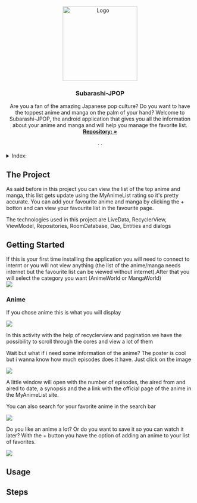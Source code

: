 <a name="readme-top"></a>

<!-- PROJECT LOGO -->
<br />
<div align="center">
  <a href="https://github.com/Marawan89/Subarashi_JPOP">
    <img src="app/src/main/res/drawable/app_icon.png" alt="Logo" width="200">
  </a>
<h3 align="center">Subarashi-JPOP</h3>

<p align="center">
  Are you a fan of the amazing Japanese pop culture? Do you want to have the toppest anime and manga on the palm of your hand? Welcome to Subarashi-JPOP, the android application that gives you all the information about your anime and manga and will help you manage the favorite list.
  <br />
  <a href="https://github.com/Marawan89/Subarashi_JPOP"><strong>Repository: »</strong></a>
  <br />
  <br />
  ·
  ·
</p>
</div>

<!-- TABLE OF CONTENTS -->
<details>
  <summary>Index:</summary>
  <ol>
    <li>
      <a href="#about-the-project">The Project</a>
    </li>
    <li>
      <a href="#getting-started">Getting Started</a>
    </li>
    <li><a href="#usage">Usage</a></li>
    <li><a href="#roadmap">Roadmap</a></li>
  </ol>
</details>

<!-- ABOUT THE PROJECT -->
<a name="about-the-project"></a>
## The Project
<p>
  As said before in this project you can view the list of the top anime and manga, this list gets update using the MyAnimeList rating so it's pretty accurate. You can add your favourite anime and manga by clicking the + botton and can view your favourite list in the favourite page.
</p>

<p>The technologies used in this project are LiveData, RecyclerView, ViewModel, Repositories, RoomDatabase, Dao, Entities and dialogs</p>

<!-- GETTING STARTED -->
<a name="getting-started"></a>
## Getting Started
If this is your first time installing the application you will need to connect to internt or you will not view anything (the list of the anime/manga needs internet but the favourite list can be viewed without internet).After that you will select the category you want (AnimeWorld or MangaWorld) <br />
<img src="screenshots/main_activity.png">

<!-- ... (rest of your "Getting Started" section) -->

### Anime
<p>If you chose anime this is what you will display</p>
<img src="screenshots/top_anime.png">
<p>In this activity with the help of recyclerview and pagination we have the possibility to scroll through the cores and view a lot of them</p>

<p>Wait but what if i need some information of the anime? The poster is cool but i wanna know how much episodes does it have. Just click on the image</p>
<img src="screenshots/anime_details.png">
<p>A little window will open with the number of episodes, the aired from and aired to date, a synopsis and the a link with the official page of the anime in the MyAnimeList site.</p>

<p>You can also search for your favorite anime in the search bar</p>
<img src="screenshots/anime_searched.png">

<p>Do you like an anime a lot? Or do you want to save it so you can watch it later? With the + button you have the option of adding an anime to your list of favorites.</p>
<img src="screenshots/anime_added.png">



<a name="usage"></a>
## Usage

<!-- ... (rest of your "Usage" section) -->

<!-- ROADMAP -->
<a name="roadmap"></a>
## Steps

<!-- ... (rest of your "Roadmap" section) -->
